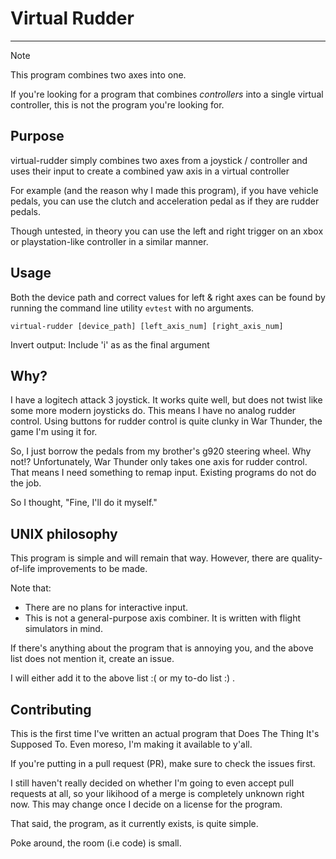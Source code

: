 # Virtual Rudder

---

> [!note]
> This program combines two axes into one.
> 
> If you're looking for a program that combines *controllers*
> into a single virtual controller, this is not the program
> you're looking for.

## Purpose

virtual-rudder simply combines two axes from a joystick / controller
and uses their input to create a combined yaw axis in a virtual controller

For example (and the reason why I made this program), if you have vehicle pedals, 
you can use the clutch and acceleration pedal as if they are rudder pedals.

Though untested, in theory you can use the left and right trigger on an xbox or playstation-like
controller in a similar manner.

## Usage

Both the device path and correct values for left & right axes can be found
by running the command line utility ``evtest`` with no arguments.

``virtual-rudder [device_path] [left_axis_num] [right_axis_num]``

Invert output: Include 'i' as as the final argument

## Why?

I have a logitech attack 3 joystick. It works quite well, but does not twist like 
some more modern joysticks do. This means I have no analog rudder control. Using buttons
for rudder control is quite clunky in War Thunder, the game I'm using it for.

So, I just borrow the pedals from my brother's g920 steering wheel. Why not!?
Unfortunately, War Thunder only takes one axis for rudder control. That 
means I need something to remap input. Existing programs do not do the job.

So I thought, "Fine, I'll do it myself."

## UNIX philosophy

This program is simple and will remain that way.
However, there are quality-of-life improvements
to be made.

Note that:

- There are no plans for interactive input.
- This is not a general-purpose axis combiner. It is written with flight simulators in mind.

If there's anything about the program that is annoying you, and the above list does not mention it, create an issue.

I will either add it to the above list :( or my to-do list :) .

## Contributing

This is the first time I've written an actual program that Does The Thing It's Supposed To.
Even moreso, I'm making it available to y'all.

If you're putting in a pull request (PR), make sure to check the issues first.

I still haven't really decided on whether I'm going to even accept pull requests at all, so your
likihood of a merge is completely unknown right now. This may change once I decide on a license for the program.

That said, the program, as it currently exists, is quite simple.

Poke around, the room (i.e code) is small.
